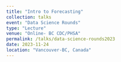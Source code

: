 ```yaml
---
title: "Intro to Forecasting"
collection: talks
event: "Data Science Rounds"
type: "Lecture"
venue: "Online- BC CDC/PHSA"
permalink: /talks/data-science-rounds2023
date: 2023-11-24
location: "Vancouver-BC, Canada"
---
```

